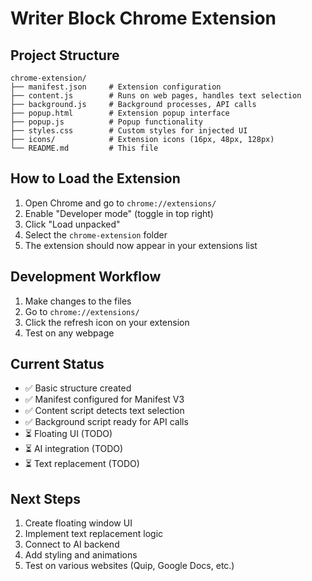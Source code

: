 # Writer Block Chrome Extension

## Project Structure

```
chrome-extension/
├── manifest.json     # Extension configuration
├── content.js        # Runs on web pages, handles text selection
├── background.js     # Background processes, API calls
├── popup.html        # Extension popup interface
├── popup.js          # Popup functionality
├── styles.css        # Custom styles for injected UI
├── icons/            # Extension icons (16px, 48px, 128px)
└── README.md         # This file
```

## How to Load the Extension

1. Open Chrome and go to `chrome://extensions/`
2. Enable "Developer mode" (toggle in top right)
3. Click "Load unpacked"
4. Select the `chrome-extension` folder
5. The extension should now appear in your extensions list

## Development Workflow

1. Make changes to the files
2. Go to `chrome://extensions/`
3. Click the refresh icon on your extension
4. Test on any webpage

## Current Status

- ✅ Basic structure created
- ✅ Manifest configured for Manifest V3
- ✅ Content script detects text selection
- ✅ Background script ready for API calls
- ⏳ Floating UI (TODO)
- ⏳ AI integration (TODO)
- ⏳ Text replacement (TODO)

## Next Steps

1. Create floating window UI
2. Implement text replacement logic
3. Connect to AI backend
4. Add styling and animations
5. Test on various websites (Quip, Google Docs, etc.)
